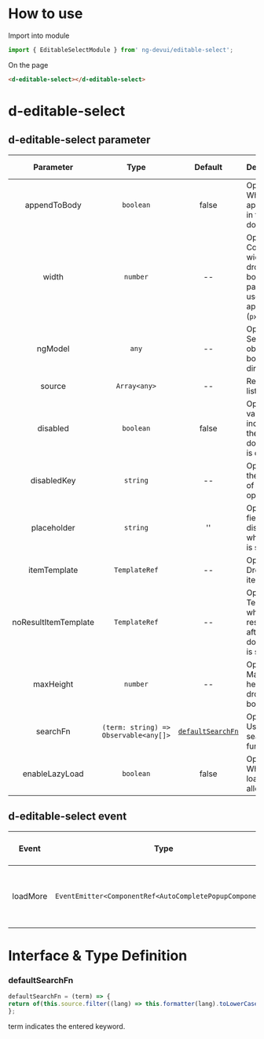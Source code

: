 # How to use
Import into module
```ts
import { EditableSelectModule } from' ng-devui/editable-select';
```
On the page
```html
<d-editable-select></d-editable-select>
```
# d-editable-select
## d-editable-select parameter

| Parameter | Type | Default | Description | Jump to Demo |
| :------------------: | :------------: | :---------------------------------: | :--------------------------------------------- | ------------------------------------------------------------------------- |
| appendToBody | `boolean` | false | Optional. Whether to appendToBody in the drop-down list box | [Basic usage](demo#basic-usage) |
| width | `number` | -- | Optional. Controls the width of the drop-down list box. This parameter is used with appendToBody (`px`) |
| ngModel | `any` | -- | Optional. Selected objects can be bound in both directions. | [Basic usage](demo#basic-usage) |
| source | `Array<any>` | -- | Required. Data list | [Basic usage](demo#basic-usage) |
| disabled | `boolean` | false | Optional. The value true indicates that the drop-down list box is disabled. |
| disabledKey | `string` | -- | Optional. Sets the key value of the disabled option. | [Set disable options](demo#disable-data-with-source) |
| placeholder | `string` |'' | Optional. This field is displayed when no item is selected. |
| itemTemplate | `TemplateRef` | -- | Optional, Dropdown list item template |
| noResultItemTemplate | `TemplateRef` | -- | Optional. Template for which no result is found after the drop-down list item is searched. |
| maxHeight | `number` | -- | Optional. Maximum height of the drop-down list box (`px`) | [Basic usage](demo#basic-usage) |
| searchFn | `(term: string) => Observable<any[]>` | [`defaultSearchFn`](#defaultsearchfn) | Optional. User-defined search function | [Customized data matching method](demo#with-search-function) |
| enableLazyLoad | `boolean` | false | Optional. Whether lazy loading is allowed | [Enable lazy load](demo#lazy-load) |

## d-editable-select event

| Event | Type | Description | Jump to Demo |
| :------: | :-----------------: | :-----------------------------------------------------------------------------------------------------------------------------------: | -------------------------------------------------------- |
| loadMore | `EventEmitter<ComponentRef<AutoCompletePopupComponent>>` | lazy loading trigger event. This event is used together with `enableLazyLoad' to disable the loading status. \$event indicates the instance of AutoCompletePopupComponent | [Enable lazy load](demo#lazy-load) |

# Interface & Type Definition
### defaultSearchFn

```ts
defaultSearchFn = (term) => {
return of(this.source.filter((lang) => this.formatter(lang).toLowerCase().indexOf(term.toLowerCase()) !== -1));
};
```
term indicates the entered keyword.
